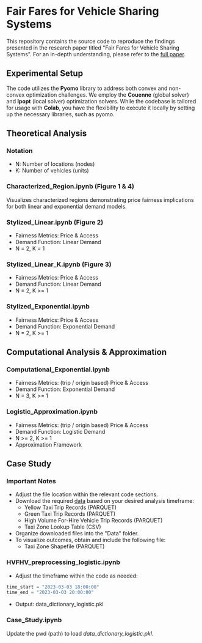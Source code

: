 # Fair Fares for Vehicle Sharing Systems

This repository contains the source code to reproduce the findings presented in the research paper titled "Fair Fares for Vehicle Sharing Systems". For an in-depth understanding, please refer to the [full paper](link).

## Experimental Setup

The code utilizes the **Pyomo** library to address both convex and non-convex optimization challenges. We employ the **Couenne** (global solver) and **Ipopt** (local solver) optimization solvers. While the codebase is tailored for usage with **Colab**, you have the flexibility to execute it locally by setting up the necessary libraries, such as pyomo.

## Theoretical Analysis

### Notation

- N: Number of locations (nodes)
- K: Number of vehicles (units)

### Characterized_Region.ipynb (Figure 1 & 4)

Visualizes characterized regions demonstrating price fairness implications for both linear and exponential demand models.

### Stylized_Linear.ipynb (Figure 2)

- Fairness Metrics: Price & Access
- Demand Function: Linear Demand
- N = 2, K = 1

### Stylized_Linear_K.ipynb (Figure 3)

- Fairness Metrics: Price & Access
- Demand Function: Linear Demand
- N = 2, K >= 1

### Stylized_Exponential.ipynb

- Fairness Metrics: Price & Access
- Demand Function: Exponential Demand
- N = 2, K >= 1

## Computational Analysis & Approximation

### Computational_Exponential.ipynb

- Fairness Metrics: (trip / origin based) Price & Access
- Demand Function: Exponential Demand
- N = 3, K >= 1

### Logistic_Approximation.ipynb

- Fairness Metrics: (trip / origin based) Price & Access
- Demand Function: Logistic Demand
- N >= 2, K >= 1
- Approximation Framework

## Case Study

### Important Notes

- Adjust the file location within the relevant code sections.
- Download the required [data](https://www.nyc.gov/site/tlc/about/tlc-trip-record-data.page) based on your desired analysis timeframe:
  - Yellow Taxi Trip Records (PARQUET)
  - Green Taxi Trip Records (PARQUET)
  - High Volume For-Hire Vehicle Trip Records (PARQUET)
  - Taxi Zone Lookup Table (CSV)
- Organize downloaded files into the "Data" folder.
- To visualize outcomes, obtain and include the following file:
  - Taxi Zone Shapefile (PARQUET)

### HVFHV_preprocessing_logistic.ipynb

- Adjust the timeframe within the code as needed:
```python
time_start = "2023-03-03 18:00:00"
time_end = "2023-03-03 20:00:00"
```
- Output: data_dictionary_logistic.pkl

### Case_Study.ipynb
Update the pwd (path) to load _data_dictionary_logistic.pkl_.
